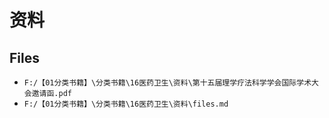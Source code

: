 # 资料

## Files

- `F:/【01分类书籍】\分类书籍\16医药卫生\资料\第十五届理学疗法科学学会国际学术大会邀请函.pdf`
- `F:/【01分类书籍】\分类书籍\16医药卫生\资料\files.md`
